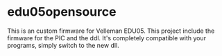 edu05opensource
===============

This is an custom firmware for Velleman EDU05.
This project include the firmware for the PIC and the ddl.
It's completely compatible with your programs, simply switch to the new dll.
